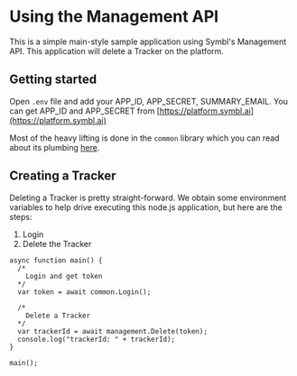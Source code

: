 #  Using the Management API

This is a simple main-style sample application using Symbl's Management API. This application will delete a Tracker on the platform.

## Getting started

Open `.env` file and add your APP_ID, APP_SECRET, SUMMARY_EMAIL. You can get APP_ID and APP_SECRET from [https://platform.symbl.ai](https://platform.symbl.ai)

Most of the heavy lifting is done in the `common` library which you can read about its plumbing [here](../../common/README.md).

## Creating a Tracker

Deleting a Tracker is pretty straight-forward. We obtain some environment variables to help drive
executing this node.js application, but here are the steps:

1. Login
3. Delete the Tracker

```
async function main() {
  /*
    Login and get token
  */
  var token = await common.Login();

  /*
    Delete a Tracker
  */
  var trackerId = await management.Delete(token);
  console.log("trackerId: " + trackerId);
}

main();
```